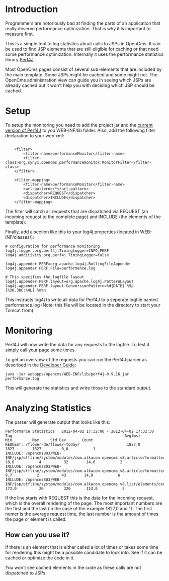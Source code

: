 # Introduction

Programmers are notoriously bad at finding the parts of an application that really deserve performance optimization. That is why it is important to measure first.

This is a simple tool to log statistics about calls to JSPs in OpenCms. It can be used to find JSP elements that are still eligible for caching or that need some performance optimization. Internally it uses the performance statistics library <a href="http://perf4j.codehaus.org/index.html">Perf4J</a>.

Most OpenCms pages consist of several sub-elements that are included by the main template. Some JSPs might be cached and some might not. The OpenCms administration view can guide you in seeing which JSPs are already cached but it won't help you with deciding which JSP should be cached.

# Setup

To setup the monitoring you need to add the project jar and the [current version of Perf4J](http://perf4j.codehaus.org/downloads.html) to you WEB-INF/lib folder. Also, add the following filter declaration to your web.xml:

<pre><code>
    &lt;filter&gt;
        &lt;filter-name&gt;performanceMonitor&lt;/filter-name&gt;
        &lt;filter-class&gt;org.synyx.opencms.performancemonitor.MonitorFilter&lt;/filter-class&gt;
    &lt;/filter&gt;

    &lt;filter-mapping&gt;
        &lt;filter-name&gt;performanceMonitor&lt;/filter-name&gt;
        &lt;url-pattern&gt;/*&lt;/url-pattern&gt;
        &lt;dispatcher&gt;REQUEST&lt;/dispatcher&gt;
        &lt;dispatcher&gt;INCLUDE&lt;/dispatcher&gt;
    &lt;/filter-mapping&gt;
</code></pre>

The filter will catch all requests that are dispatched via REQUEST (an incoming request to the complete page) and INCLUDE (the elements of the template).

Finally, add a section like this to your log4j.properties \(located in WEB-INF/classes/\):

	# configuration for performance monitoring
	log4j.logger.org.perf4j.TimingLogger=INFO,PERF
	log4j.additivity.org.perf4j.TimingLogger=false
	
	log4j.appender.PERF=org.apache.log4j.RollingFileAppender
	log4j.appender.PERF.File=performance.log

	# This specifies the logfile layout
	log4j.appender.PERF.layout=org.apache.log4j.PatternLayout
	log4j.appender.PERF.layout.ConversionPattern=%d{DATE} %5p [%30.30C:%4L] %m%n

This instructs log4j to write all data for Perf4J to a seperate logfile named performance.log \(Note: this file will be located in the directory to start your Tomcat from\).

# Monitoring

Perf4J will now write the data for any requests to the logfile. To test it simply call your page some times.

To get an overview of the requests you can run the Perf4J parser as described in the [Developer Guide](http://perf4j.codehaus.org/devguide.html#Parsing_Log_Files_to_Generate_Performance_Statistics):

	java -jar webapps/opencms/WEB-INF/lib/perf4j-0.9.16.jar performance.log

This will generate the statistics and write those to the standard output.

# Analyzing Statistics

The parser will generate output that looks like this:

	Performance Statistics   2012-04-02 17:32:00 - 2012-04-02 17:32:30
	Tag                                                  Avg(ms)         Min         Max     Std Dev       Count
	REQUEST: /flower-de/flower-today/                     1827,0        1827        1827         0,0           1
	INCLUDE: /opencms803/WEB-INF/jsp/offline/system/modules/com.alkacon.opencms.v8.article/formatters/detail.jsp        18,0           4          32        14,0           2
	INCLUDE: /opencms803/WEB-INF/jsp/offline/system/modules/com.alkacon.opencms.v8.article/formatters/side.jsp         9,7           2          43        14,9           6
	INCLUDE: /opencms803/WEB-INF/jsp/offline/system/modules/com.alkacon.opencms.v8.list/elements/center_singlepage.jsp       173,0          20         326       153,0           2

If the line starts with REQUEST this is the data for the incoming request, which is the overall rendering of the page. The most important numbers are the first and the last \(in the case of the example 1827,0 and 1\). The first numer is the average request time, the last number is the amount of times the page or element is called.

## How can you use it? 

If there is an element that is either called a lot of times or takes some time for rendering this might be a possible candidate to look into. See if it can be cached or optimize the code in it.

You won't see cached elements in the code as these calls are not dispatched to JSPs.
